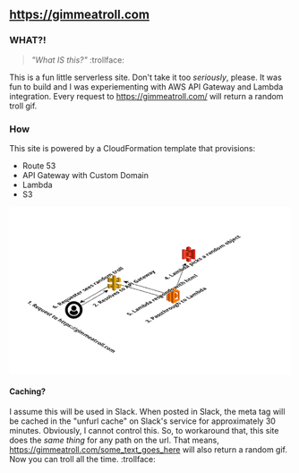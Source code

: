 ## https://gimmeatroll.com

### WHAT?!
> _"What IS this?"_  :trollface:

This is a fun little serverless site. Don't take it too _seriously_, please. It
was fun to build and I was experiementing with AWS API Gateway and Lambda
integration. Every request to https://gimmeatroll.com/ will return a random
troll gif.

### How

This site is powered by a CloudFormation template that provisions:
* Route 53
* API Gateway with Custom Domain
* Lambda
* S3

![architechture](https://raw.githubusercontent.com/jolexa/gimmeatroll.com/master/architecture.png)

#### Caching?
I assume this will be used in Slack. When posted in Slack, the meta tag will be
cached in the "unfurl cache" on Slack's service for approximately 30 minutes.
Obviously, I cannot control this. So, to workaround that, this site does the
_same thing_ for any path on the url. That means,
https://gimmeatroll.com/some_text_goes_here
will also return a random gif. Now you can troll all the time. :trollface:
